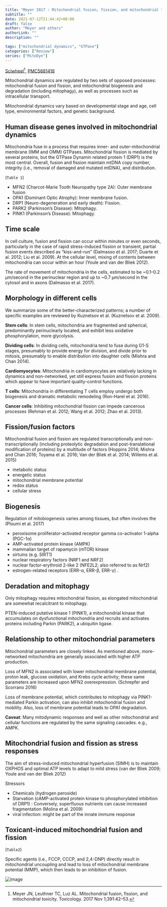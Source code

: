 ```yaml
---
title: "Meyer 2017 : Mitochondrial fusion, fission, and mitochondrial toxicity"
subtitle: ""
date: 2021-07-12T21:44:42+08:00
draft: false
author: "Meyer and others"
authorLink: ""
description: ""

tags: ["mitochondrial dynamics", "GTPase"]
categories: ["Review"]
series: ["MitoDyn"]
---
```


[Sciwheel](https://sciwheel.com/work/#/items/4044705/)[^Meyer2017], [PMC5681418](https://www.ncbi.nlm.nih.gov/pmc/articles/PMC5681418/)

[^Meyer2017]: Meyer JN, Leuthner TC, Luz AL. Mitochondrial fusion, fission, and mitochondrial toxicity. Toxicology. 2017 Nov 1;391:42–53.

<!--more-->

Mitochondrial dynamics are regulated by two sets of opposed processes: mitochondrial fusion and fission, and mitochondrial biogenesis and degradation (including mitophagy), as well as processes such as intracellular transport.

Mitochondrial dynamics vary based on developmental stage and age, cell type, environmental factors, and genetic background.

## Human disease genes involved in mitochondrial dynamics

Mitochondria fuse in a process that requires inner- and outer-mitochondrial membrane (IMM and OMM) GTPases. Mitochondrial fission is mediated by several proteins, but the GTPase Dynamin related protein 1 (DRP1) is the most central. Overall, fusion and fission maintain mtDNA copy number, integrity (i.e., removal of damaged and mutated mtDNA), and distribution.

(`Table 1`)

- MFN2  (Charcot-Marie Tooth Neuropathy type 2A): Outer membrane fusion
- OPA1  (Dominant Optic Atrophy): Inner membrane fusion.
- DRP1  (Neuro-degeneration and early death): Fission.
- PARK2 (Parkinson’s Disease): Mitophagy.
- PINK1 (Parkinson’s Disease): Mitophagy.

## Time scale

In cell culture, fusion and fission can occur within minutes or even seconds, particularly in the case of rapid stress-induced fission or transient, partial fusion events described as “kiss-and-run” (Dalmasso et al. 2017; Duarte et al. 2012; Liu et al. 2009). At the cellular level, mixing of contents between mitochondria can occur within an hour (Youle and van der Bliek 2012).

The rate of movement of mitochondria in the cells, estimated to be ~0.1–0.2 μm/second in the perinuclear region and up to ~0.7 μm/second in the cytosol and in axons (Dalmasso et al. 2017).

## Morphology in different cells

We summarize some of the better-characterized patterns; a number of specific examples are reviewed by Kuznetsov et al. (Kuznetsov et al. 2009).

**Stem cells**: In stem cells, mitochondria are fragmented and spherical, predominantly perinuclearly located, and exhibit less oxidative phosphorylation, more glycolysis.

**Dividing cells**: In dividing cells, mitochondria tend to fuse during G1-S stages, presumably to provide energy for division, and divide prior to mitosis, presumably to enable distribution into daughter cells (Mishra and Chan 2014).

**Cardiomyocytes**: Mitochondria in cardiomyocytes are relatively lacking in dynamics and non-networked, yet still express fusion and fission proteins which appear to have important quality-control functions.

**T cells**: Mitochondria in differentiating T cells employ undergo both biogenesis and dramatic metabolic remodeling (Ron-Harel et al. 2016).

**Cancer cells**: Inhibiting mitochondrial fission can impede cancerous processes (Rehman et al. 2012; Wang et al. 2012; Zhao et al. 2013).

## Fission/fusion factors

Mitochondrial fusion and fission are regulated transcriptionally and non-transcriptionally (including proteolytic degradation and post-translational modification of proteins) by a multitude of factors (Hoppins 2014; Mishra and Chan 2016; Toyama et al. 2016; Van der Bliek et al. 2014; Willems et al. 2015)
- metabolic status
- energetic status
- mitochondrial membrane potential
- redox status
- cellular stress

## Biogenesis

Regulation of mitobiogenesis varies among tissues, but often involves the (Ploumi et al. 2017)
- peroxisome proliferator-activated receptor gamma co-activator 1-alpha (PGC-1α)
- AMP-activated protein kinase (AMPK)
- mammalian target of rapamycin (mTOR) kinase
- sirtuins (e.g. SIRT1)
- nuclear respiratory factors (NRF1 and NRF2)
- nuclear factor-erythroid 2-like 2 (NFE2L2; also referred to as Nrf2)
- estrogen-related receptors (ERR-α, ERR-β, ERR-γ) .

## Deradation and mitophagy

Only mitophagy requires mitochondrial fission, as elongated mitochondrial are somewhat recalcitrant to mitophagy.

PTEN-induced putative kinase 1 (PINK1), a mitochondrial kinase that accumulates on dysfunctional mitochondria and recruits and activates proteins including Parkin (PARK2), a ubiquitin ligase.

## Relationship to other mitochondrial parameters

Mitochondrial parameters are closely linked. As mentioned above, more-networked mitochondria are generally associated with higher ATP production.

Loss of MFN2 is associated with lower mitochondrial membrane potential, proton leak, glucose oxidation, and Krebs cycle activity; these same parameters are increased upon MFN2 overexpression. (Schrepfer and Scorrano 2016)

Loss of membrane potential, which contributes to mitophagy via PINK1-mediated Parkin activation, can also inhibit mitochondrial fusion and mobility. Also, loss of membrane potential leads to OPA1 degradation.

**Caveat**: Many mitodynamic responses and well as other mitochondrial and cellular functions are regulated by the same signaling cascades. e.g., AMPK.

## Mitochondrial fusion and fission as stress responses

The aim of stress-induced mitochondrial hyperfusion (SIMH) is to maintain OXPHOS and optimal ATP levels to adapt to mild stress (van der Bliek 2009; Youle and van der Bliek 2012)

Stressors
- Chemicals (hydrogen peroxide)
- Starvation (cAMP-activated protein kinase to phosphorylated inhibition of DRP1) : Conversely, superfluous nutrients can cause increased fragmentation (Molina et al. 2009)
- viral infection: might be part of the innate immune response

## Toxicant-induced mitochondrial fusion and fission

(`Table2`)

Specific agents (i.e., FCCP, CCCP, and 2,4-DNP) directly result in mitochondrial uncoupling and lead to loss of mitochondrial membrane potential (MMP), which then leads to an inhibition of fusion.

![image](https://user-images.githubusercontent.com/40054455/125308205-4abb7a00-e363-11eb-8f75-39eb9e6103c0.png)
